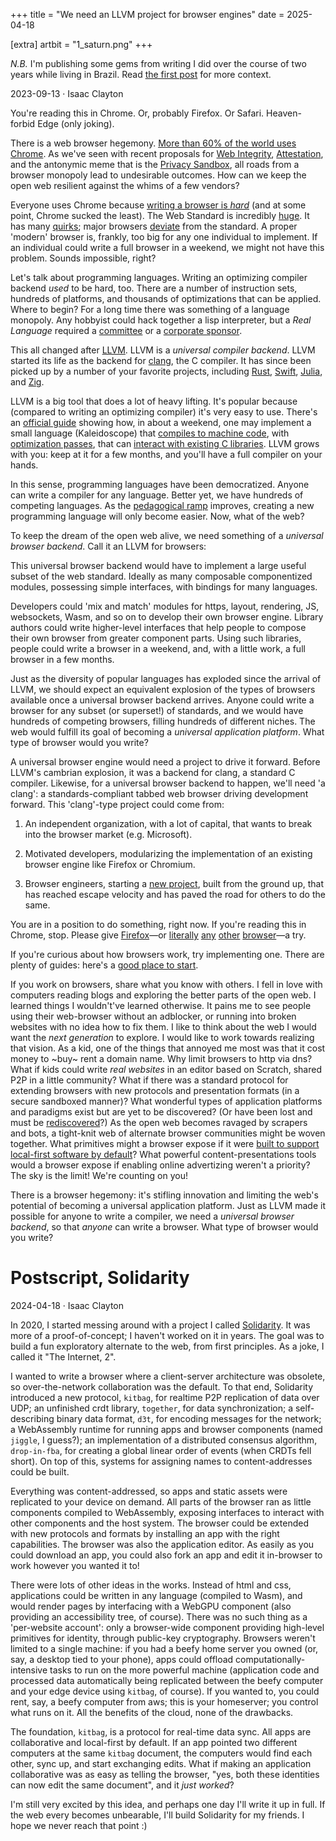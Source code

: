 +++
title = "We need an LLVM project for browser engines"
date = 2025-04-18

[extra]
artbit = "1_saturn.png"
+++

<div class="boxed">

*N.B.* I'm publishing some gems from writing I did over the course of two years while living in Brazil. Read [the first post](/blog/writing) for more context.

</div>

<p class="tag">2023-09-13 · Isaac Clayton</p>

You're reading this in Chrome. Or, probably Firefox. Or Safari. Heaven-forbid Edge (only joking).

There is a web browser hegemony. [More than 60% of the world uses Chrome][1]. As we've seen with recent proposals for [Web Integrity][2], [Attestation][3], and the antonymic meme that is the [Privacy Sandbox][4], all roads from a browser monopoly lead to undesirable outcomes. How can we keep the open web resilient against the whims of a few vendors?

Everyone uses Chrome because [writing a browser is *hard*][5] (and at some point, Chrome sucked the least). The Web Standard is incredibly [huge][6]. It has many [quirks][7]; major browsers [deviate][8] from the standard. A proper 'modern' browser is, frankly, too big for any one individual to implement. If an individual could write a full browser in a weekend, we might not have this problem. Sounds impossible, right?

Let's talk about programming languages. Writing an optimizing compiler backend *used* to be hard, too. There are a number of instruction sets, hundreds of platforms, and thousands of optimizations that can be applied. Where to begin? For a long time there was something of a language monopoly. Any hobbyist could hack together a lisp interpreter, but a *Real Language* required a [committee][9] or a [corporate sponsor][10].

This all changed after [LLVM][11]. LLVM is a *universal compiler backend*. LLVM started its life as the backend for [clang][12], the C compiler. It has since been picked up by a number of your favorite projects, including [Rust][13], [Swift][14], [Julia][15], and [Zig][16].

LLVM is a big tool that does a lot of heavy lifting. It's popular because (compared to writing an optimizing compiler) it's very easy to use. There's an [official guide][17] showing how, in about a weekend, one may implement a small language (Kaleidoscope) that [compiles to machine code][18], with [optimization passes][19], that can [interact with existing C libraries][20]. LLVM grows with you: keep at it for a few months, and you'll have a full compiler on your hands.

In this sense, programming languages have been democratized. Anyone can write a compiler for any language. Better yet, we have hundreds of competing languages. As the [pedagogical ramp][21] improves, creating a new programming language will only become easier. Now, what of the web?

To keep the dream of the open web alive, we need something of a *universal browser backend*. Call it an LLVM for browsers:

This universal browser backend would have to implement a large useful subset of the web standard. Ideally as many composable componentized modules, possessing simple interfaces, with bindings for many languages.

Developers could 'mix and match' modules for https, layout, rendering, JS, websockets, Wasm, and so on to develop their own browser engine. Library authors could write higher-level interfaces that help people to compose their own browser from greater component parts. Using such libraries, people could write a browser in a weekend, and, with a little work, a full browser in a few months.

Just as the diversity of popular languages has exploded since the arrival of LLVM, we should expect an equivalent explosion of the types of browsers available once a universal browser backend arrives. Anyone could write a browser for any subset (or superset!) of standards, and we would have hundreds of competing browsers, filling hundreds of different niches. The web would fulfill its goal of becoming a *universal application platform*. What type of browser would you write?

A universal browser engine would need a project to drive it forward. Before LLVM's cambrian explosion, it was a backend for clang, a standard C compiler. Likewise, for a universal browser backend to happen, we'll need 'a clang': a standards-compliant tabbed web browser driving development forward. This 'clang'-type project could come from:

1. An independent organization, with a lot of capital, that wants to break into the browser market (e.g. Microsoft).

2. Motivated developers, modularizing the implementation of an existing browser engine like Firefox or Chromium.

3. Browser engineers, starting a [new project][22], built from the ground up, that has reached escape velocity and has paved the road for others to do the same.

You are in a position to do something, right now. If you're reading this in Chrome, stop. Please give [Firefox][23]—or [literally][24] [any][25] [other][26] [browser][27]—a try.

If you're curious about how browsers work, try implementing one. There are plenty of guides: here's a [good place to start][28].

If you work on browsers, share what you know with others. I fell in love with computers reading blogs and exploring the better parts of the open web. I learned things I wouldn't've learned otherwise. It pains me to see people using their web-browser without an adblocker, or running into broken websites with no idea how to fix them. I like to think about the web I would want the *next generation* to explore. I would like to work towards realizing that vision. As a kid, one of the things that annoyed me most was that it cost money to ~buy~ rent a domain name. Why limit browsers to http via dns? What if kids could write *real websites* in an editor based on Scratch, shared P2P in a little community? What if there was a standard protocol for extending browsers  with new protocols and presentation formats (in a secure sandboxed manner)? What wonderful types of application platforms and paradigms exist but are yet to be discovered? (Or have been lost and must be [rediscovered][30]?) As the open web becomes ravaged by scrapers and bots, a tight-knit web of alternate browser communities might be woven together. What primitives might a browser expose if it were [built to support local-first software by default][29]? What powerful content-presentations tools would a browser expose if enabling online advertizing weren't a priority? The sky is the limit! We're counting on you!

There is a browser hegemony: it's stifling innovation and limiting the web's potential of becoming a universal application platform. Just as LLVM made it possible for anyone to write a compiler, we need a *universal browser backend*, so that *anyone* can write a browser. What type of browser would you write?

# Postscript, Solidarity

<p class="tag">2024-04-18 · Isaac Clayton</p>

In 2020, I started messing around with a project I called [Solidarity](https://github.com/sldty). It was more of a proof-of-concept; I haven't worked on it in years. The goal was to build a fun exploratory alternate to the web, from first principles. As a joke, I called it "The Internet, 2".

I wanted to write a browser where a client-server architecture was obsolete, so over-the-network collaboration was the default. To that end, Solidarity introduced a new protocol, `kitbag`, for realtime P2P replication of data over UDP; an unfinished crdt library, `together`, for data synchronization; a self-describing binary data format, `d3t`, for encoding messages for the network; a WebAssembly runtime for running apps and browser components (named `jiggle`, I guess?); an implementation of a distributed consensus algorithm, `drop-in-fba`, for creating a global linear order of events (when CRDTs fell short). On top of this, systems for assigning names to content-addresses could be built.

Everything was content-addressed, so apps and static assets were replicated to your device on demand. All parts of the browser ran as little components compiled to WebAssembly, exposing interfaces to interact with other components and the host system. The browser could be extended with new protocols and formats by installing an app with the right capabilities. The browser was also the application editor. As easily as you could download an app, you could also fork an app and edit it in-browser to work however you wanted it to!

There were lots of other ideas in the works. Instead of html and css, applications could be written in any language (compiled to Wasm), and would render pages by interfacing with a WebGPU component (also providing an accessibility tree, of course). There was no such thing as a 'per-website account': only a browser-wide component providing high-level primitives for identity, through public-key cryptography. Browsers weren't limited to a single machine: if you had a beefy home server you owned (or, say, a desktop tied to your phone), apps could offload computationally-intensive tasks to run on the more powerful machine (application code and processed data automatically being replicated between the beefy computer and your edge device using `kitbag`, of course). If you wanted to, you could rent, say, a beefy computer from aws; this is your homeserver; you control what runs on it. All the benefits of the cloud, none of the drawbacks.

The foundation, `kitbag`, is a protocol for real-time data sync. All apps are collaborative and local-first by default. If an app pointed two different computers at the same `kitbag` document, the computers would find each other, sync up, and start exchanging edits. What if making an application collaborative was as easy as telling the browser, "yes, both these identities can now edit the same document", and it *just worked*?

I'm still very excited by this idea, and perhaps one day I'll write it up in full. If the web every becomes unbearable, I'll build Solidarity for my friends. I hope we never reach that point :)

[1]: https://en.wikipedia.org/wiki/Usage_share_of_web_browsers#Summary_tables
[2]: https://arstechnica.com/gadgets/2023/07/googles-web-integrity-api-sounds-like-drm-for-the-web/
[3]: https://www.osnews.com/story/136502/apple-already-shipped-attestation-on-the-web-and-we-barely-noticed/
[4]: https://arstechnica.com/gadgets/2023/09/googles-widely-opposed-ad-platform-the-privacy-sandbox-launches-in-chrome/
[5]: https://stackoverflow.com/questions/598841/how-to-get-started-building-a-web-browser
[6]: https://www.w3.org/standards/
[7]: https://html.spec.whatwg.org/#obsolete
[8]: https://v4.chriskrycho.com/2017/chrome-is-not-the-standard.html
[9]: https://isocpp.org/std/the-committee
[10]: https://en.wikipedia.org/wiki/Sun_Microsystems
[11]: https://llvm.org
[12]: https://clang.llvm.org
[13]: https://rustc-dev-guide.rust-lang.org/backend/codegen.html
[14]: https://github.com/swiftlang/llvm-project
[15]: https://docs.julialang.org/en/v1/devdocs/llvm/
[16]: https://kristoff.it/blog/zig-new-relationship-llvm/
[17]: https://llvm.org/docs/tutorial/
[18]: https://llvm.org/docs/tutorial/MyFirstLanguageFrontend/LangImpl08.html
[19]: https://llvm.org/docs/tutorial/MyFirstLanguageFrontend/LangImpl04.html
[20]: https://llvm.org/docs/tutorial/MyFirstLanguageFrontend/LangImpl03.html
[21]: https://craftinginterpreters.com
[22]: https://ladybird.dev
[23]: https://www.mozilla.org/en-US/firefox/new/
[24]: https://lynx.browser.org
[25]: https://browser.kagi.com
[26]: https://arc.net
[27]: https://github.com/SerenityOS/ladybird
[28]: https://limpet.net/mbrubeck/2014/08/08/toy-layout-engine-1.html
[29]: https://en.wikipedia.org/wiki/Beaker_(web_browser)
[30]: https://www.amber-lang.net/
